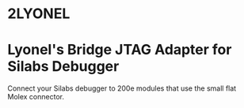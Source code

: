 # 2LYONEL
# Lyonel's Bridge JTAG Adapter for Silabs Debugger
Connect your Silabs debugger to 200e modules that use the small flat Molex connector.
